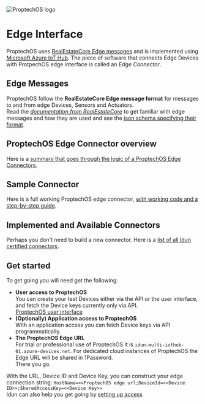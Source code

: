 ![ProptechOS logo](../images/ProptechOS-logotype-ex.png)

# Edge Interface
ProptechOS uses [RealEstateCore Edge messages](https://github.com/RealEstateCore/rec/tree/master/api/edge_messages) and is implemented using [Microsoft Azure IoT Hub](https://azure.microsoft.com/en-us/services/iot-hub/). The piece of software that connects Edge Devices with ProtpechOS edge interface is called an *Edge Connector*.

## Edge Messages
ProptechOS follow the **RealEstateCore Edge message format** for messages to and from edge Devices, Sensors and Actuators.  
Read the *[documentation from RealEstateCore](https://github.com/RealEstateCore/rec/tree/master/api/edge_messages)* to get familiar with edge messages and how they are used and see the [json schema specifying their format](https://github.com/RealEstateCore/rec/tree/master/api/edge_messages/edge_message.schema.json).

## ProptechOS Edge Connector overview
Here is a [summary that goes through the logic of a ProptechOS Edge Connectors](Edge-Connector-Overview).

## Sample Connector
Here is a full working ProptechOS edge connector, [with working code and a step-by-step guide](examples).

## Implemented and Available Connectors
Perhaps you don't need to build a new connector. Here is a [list of all Idun certified connectors](List-of-Available-Connectors).

## Get started
To get going you will need get the following:
* **User access to ProptechOS**  
You can create your test Devices either via the API or the user interface, and fetch the Device keys currently only via API.  
[ProptechOS user interface](https://proptechos.com/ui)
* **(Optionally) Application access to ProptechOS**  
With an application access you can fetch Device keys via API programmatically.
* **The ProptechOS Edge URL**  
For trial or professional use of ProptechOS it is `idun-multi-iothub-01.azure-devices.net`. 
For dedicated cloud instances of ProptechOS the Edge URL will be shared in 1Password.  
There you go.

With the URL, Device ID and Device Key, you can construct your edge connection string: `HostName=<<ProptechOS edge url;DeviceId=<<Device ID>>;SharedAccessKey=<<Device Key>>`  
Idun can also help you get going by [setting up access](dev-kit-via-1password)
